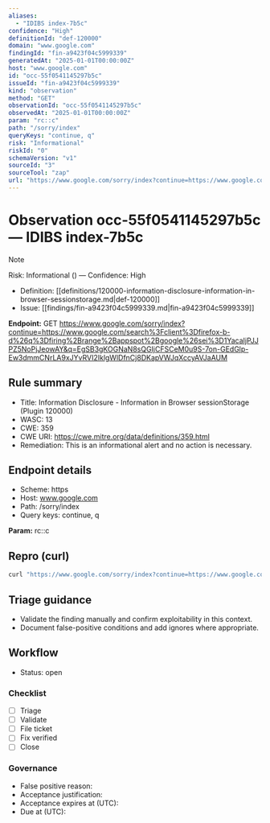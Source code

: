 ```yaml
---
aliases:
  - "IDIBS index-7b5c"
confidence: "High"
definitionId: "def-120000"
domain: "www.google.com"
findingId: "fin-a9423f04c5999339"
generatedAt: "2025-01-01T00:00:00Z"
host: "www.google.com"
id: "occ-55f0541145297b5c"
issueId: "fin-a9423f04c5999339"
kind: "observation"
method: "GET"
observationId: "occ-55f0541145297b5c"
observedAt: "2025-01-01T00:00:00Z"
param: "rc::c"
path: "/sorry/index"
queryKeys: "continue, q"
risk: "Informational"
riskId: "0"
schemaVersion: "v1"
sourceId: "3"
sourceTool: "zap"
url: "https://www.google.com/sorry/index?continue=https://www.google.com/search%3Fclient%3Dfirefox-b-d%26q%3Dfiring%2Brange%2Bappspot%2Bgoogle%26sei%3D1YacaIjPJJPZ5NoPjJeowAY&q=EgSB3gKOGNaN8sQGIjCFSCeM0u9S-7on-GEdGlp-Ew3dmmCNrLA9xJYvRVI2IklgWlDfnCj8DKapVWJqXccyAVJaAUM"
---
```


# Observation occ-55f0541145297b5c — IDIBS index-7b5c

> [!Note]
> Risk: Informational () — Confidence: High

- Definition: [[definitions/120000-information-disclosure-information-in-browser-sessionstorage.md|def-120000]]
- Issue: [[findings/fin-a9423f04c5999339.md|fin-a9423f04c5999339]]

**Endpoint:** GET https://www.google.com/sorry/index?continue=https://www.google.com/search%3Fclient%3Dfirefox-b-d%26q%3Dfiring%2Brange%2Bappspot%2Bgoogle%26sei%3D1YacaIjPJJPZ5NoPjJeowAY&q=EgSB3gKOGNaN8sQGIjCFSCeM0u9S-7on-GEdGlp-Ew3dmmCNrLA9xJYvRVI2IklgWlDfnCj8DKapVWJqXccyAVJaAUM

## Rule summary

- Title: Information Disclosure - Information in Browser sessionStorage (Plugin 120000)
- WASC: 13
- CWE: 359
- CWE URI: https://cwe.mitre.org/data/definitions/359.html
- Remediation: This is an informational alert and no action is necessary.

## Endpoint details

- Scheme: https
- Host: www.google.com
- Path: /sorry/index
- Query keys: continue, q

**Param:** rc::c

## Repro (curl)

```bash
curl "https://www.google.com/sorry/index?continue=https://www.google.com/search%3Fclient%3Dfirefox-b-d%26q%3Dfiring%2Brange%2Bappspot%2Bgoogle%26sei%3D1YacaIjPJJPZ5NoPjJeowAY&q=EgSB3gKOGNaN8sQGIjCFSCeM0u9S-7on-GEdGlp-Ew3dmmCNrLA9xJYvRVI2IklgWlDfnCj8DKapVWJqXccyAVJaAUM"
```

## Triage guidance

- Validate the finding manually and confirm exploitability in this context.
- Document false-positive conditions and add ignores where appropriate.

## Workflow

- Status: open

### Checklist

- [ ] Triage
- [ ] Validate
- [ ] File ticket
- [ ] Fix verified
- [ ] Close

### Governance

- False positive reason: 
- Acceptance justification: 
- Acceptance expires at (UTC): 
- Due at (UTC): 

